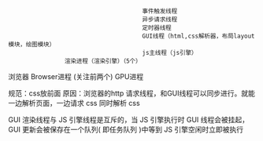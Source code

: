                                           事件触发线程
                                          异步请求线程
                                          定时器线程
                                          GUI线程（html,css解析器，布局layout模块，绘图模块）
                                          js主线程（js引擎）
		            渲染进程（渲染引擎）（5个）		
浏览器		        Browser进程
(关注前两个)	    GPU进程

规范：css放前面
原因：浏览器的http 请求线程，和GUI线程可以同步进行。就能一边解析页面，一边请求 css 同时解析 css

GUI 渲染线程与 JS 引擎线程是互斥的，当 JS 引擎执行时 GUI 线程会被挂起，GUI 更新会被保存在一个队列( 即任务队列 )中等到 JS 引擎空闲时立即被执行
